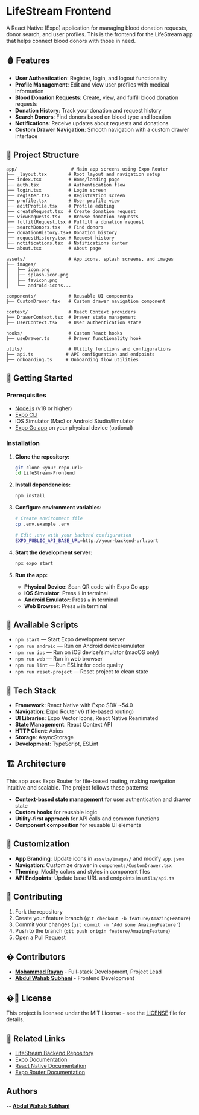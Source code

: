 # LifeStream Frontend

A React Native (Expo) application for managing blood donation requests, donor search, and user profiles. This is the frontend for the LifeStream app that helps connect blood donors with those in need.

## 🩸 Features

- **User Authentication**: Register, login, and logout functionality
- **Profile Management**: Edit and view user profiles with medical information
- **Blood Donation Requests**: Create, view, and fulfill blood donation requests
- **Donation History**: Track your donation and request history
- **Search Donors**: Find donors based on blood type and location
- **Notifications**: Receive updates about requests and donations
- **Custom Drawer Navigation**: Smooth navigation with a custom drawer interface

## 📁 Project Structure

```
app/                    # Main app screens using Expo Router
├── _layout.tsx        # Root layout and navigation setup
├── index.tsx          # Home/landing page
├── auth.tsx           # Authentication flow
├── login.tsx          # Login screen
├── register.tsx       # Registration screen
├── profile.tsx        # User profile view
├── editProfile.tsx    # Profile editing
├── createRequest.tsx  # Create donation request
├── viewRequests.tsx   # Browse donation requests
├── fulfillRequest.tsx # Fulfill a donation request
├── searchDonors.tsx   # Find donors
├── donationHistory.tsx# Donation history
├── requestHistory.tsx # Request history
├── notifications.tsx  # Notifications center
└── about.tsx          # About page

assets/                # App icons, splash screens, and images
├── images/
│   ├── icon.png
│   ├── splash-icon.png
│   ├── favicon.png
│   └── android-icons...

components/            # Reusable UI components
├── CustomDrawer.tsx   # Custom drawer navigation component

context/               # React Context providers
├── DrawerContext.tsx  # Drawer state management
├── UserContext.tsx    # User authentication state

hooks/                 # Custom React hooks
├── useDrawer.ts       # Drawer functionality hook

utils/                 # Utility functions and configurations
├── api.ts            # API configuration and endpoints
├── onboarding.ts     # Onboarding flow utilities
```

## 🚀 Getting Started

### Prerequisites
- [Node.js](https://nodejs.org/) (v18 or higher)
- [Expo CLI](https://docs.expo.dev/get-started/installation/)
- iOS Simulator (Mac) or Android Studio/Emulator
- [Expo Go app](https://expo.dev/client) on your physical device (optional)

### Installation

1. **Clone the repository:**
   ```bash
   git clone <your-repo-url>
   cd LifeStream-Frontend
   ```

2. **Install dependencies:**
   ```bash
   npm install
   ```

3. **Configure environment variables:**
   ```bash
   # Create environment file
   cp .env.example .env
   
   # Edit .env with your backend configuration
   EXPO_PUBLIC_API_BASE_URL=http://your-backend-url:port
   ```

4. **Start the development server:**
   ```bash
   npx expo start
   ```

5. **Run the app:**
   - **Physical Device**: Scan QR code with Expo Go app
   - **iOS Simulator**: Press `i` in terminal
   - **Android Emulator**: Press `a` in terminal
   - **Web Browser**: Press `w` in terminal

## 📱 Available Scripts

- `npm start` — Start Expo development server
- `npm run android` — Run on Android device/emulator
- `npm run ios` — Run on iOS device/simulator (macOS only)
- `npm run web` — Run in web browser
- `npm run lint` — Run ESLint for code quality
- `npm run reset-project` — Reset project to clean state

## 🔧 Tech Stack

- **Framework**: React Native with Expo SDK ~54.0
- **Navigation**: Expo Router v6 (file-based routing)
- **UI Libraries**: Expo Vector Icons, React Native Reanimated
- **State Management**: React Context API
- **HTTP Client**: Axios
- **Storage**: AsyncStorage
- **Development**: TypeScript, ESLint

## 🏗️ Architecture

This app uses Expo Router for file-based routing, making navigation intuitive and scalable. The project follows these patterns:

- **Context-based state management** for user authentication and drawer state
- **Custom hooks** for reusable logic
- **Utility-first approach** for API calls and common functions
- **Component composition** for reusable UI elements

## 🎨 Customization

- **App Branding**: Update icons in `assets/images/` and modify `app.json`
- **Navigation**: Customize drawer in `components/CustomDrawer.tsx`
- **Theming**: Modify colors and styles in component files
- **API Endpoints**: Update base URL and endpoints in `utils/api.ts`

## 🤝 Contributing

1. Fork the repository
2. Create your feature branch (`git checkout -b feature/AmazingFeature`)
3. Commit your changes (`git commit -m 'Add some AmazingFeature'`)
4. Push to the branch (`git push origin feature/AmazingFeature`)
5. Open a Pull Request

## � Contributors

- **[Mohammad Rayan](https://github.com/Mohammad-Rayan)** - Full-stack Development, Project Lead
- **[Abdul Wahab Subhani](https://github.com/Abdul-Wahab-Subhani)** - Frontend Development

## �📄 License

This project is licensed under the MIT License - see the [LICENSE](LICENSE) file for details.

## 🔗 Related Links

- [LifeStream Backend Repository](link-to-backend-repo)
- [Expo Documentation](https://docs.expo.dev/)
- [React Native Documentation](https://reactnative.dev/docs/getting-started)
- [Expo Router Documentation](https://docs.expo.dev/router/introduction/)

## Authors
-- **[Abdul Wahab Subhani](https://github.com/Abdul-Wahab-Subhani)**
